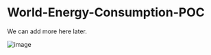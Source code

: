 # World-Energy-Consumption-POC

We can add more here later.

![image](https://user-images.githubusercontent.com/99834112/154578787-dc0cb285-f04b-491b-a628-1d87ec0a1762.png)
